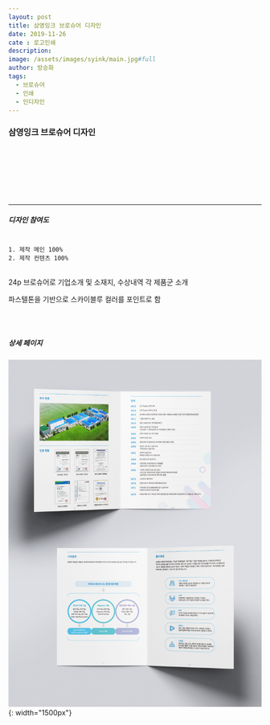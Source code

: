 ```yaml
---
layout: post
title: 삼영잉크 브로슈어 디자인
date: 2019-11-26
cate : 로고인쇄
description:
image: /assets/images/syink/main.jpg#full
author: 방승화
tags:
  - 브로슈어
  - 인쇄
  - 인디자인
---
```


<h3>삼영잉크 브로슈어 디자인</h3>
<br><br><br><br><br><br>
<hr>

##### 디자인 참여도
<pre>
<code>
1. 제작 메인 100%
2. 제작 컨텐츠 100%
</code>
</pre>

<p>
24p 브로슈어로
기업소개 및 소재지, 수상내역 각 제품군 소개
</p>
<p>
파스텔톤을 기반으로 스카이블루 컬러를 포인트로 함
</p>
<br>
<br>

##### 상세 페이지
![pc_main](/assets/images/syink/view.jpg){: width="1500px"}
